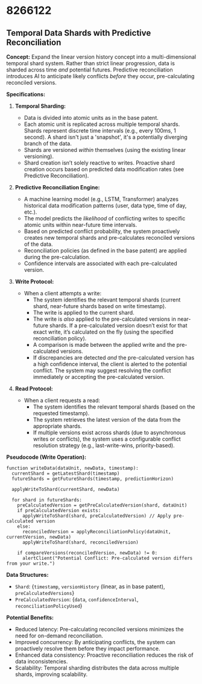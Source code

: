 # 8266122

## Temporal Data Shards with Predictive Reconciliation

**Concept:** Expand the linear version history concept into a multi-dimensional temporal shard system. Rather than strict linear progression, data is sharded across time *and* potential futures. Predictive reconciliation introduces AI to anticipate likely conflicts *before* they occur, pre-calculating reconciled versions.

**Specifications:**

1.  **Temporal Sharding:**
    *   Data is divided into atomic units as in the base patent.
    *   Each atomic unit is replicated across multiple temporal shards. Shards represent discrete time intervals (e.g., every 100ms, 1 second).  A shard isn't just a 'snapshot', it's a potentially diverging branch of the data.
    *   Shards are versioned *within* themselves (using the existing linear versioning).
    *   Shard creation isn’t solely reactive to writes. Proactive shard creation occurs based on predicted data modification rates (see Predictive Reconciliation).

2.  **Predictive Reconciliation Engine:**
    *   A machine learning model (e.g., LSTM, Transformer) analyzes historical data modification patterns (user, data type, time of day, etc.).
    *   The model predicts the *likelihood* of conflicting writes to specific atomic units within near-future time intervals.
    *   Based on predicted conflict probability, the system proactively creates new temporal shards and pre-calculates reconciled versions of the data.
    *   Reconciliation policies (as defined in the base patent) are applied during the pre-calculation.
    *   Confidence intervals are associated with each pre-calculated version.

3.  **Write Protocol:**
    *   When a client attempts a write:
        *   The system identifies the relevant temporal shards (current shard, near-future shards based on write timestamp).
        *   The write is applied to the current shard.
        *   The write is *also* applied to the pre-calculated versions in near-future shards.  If a pre-calculated version doesn’t exist for that exact write, it’s calculated on the fly (using the specified reconciliation policy).
        *   A comparison is made between the applied write and the pre-calculated versions.
        *   If discrepancies are detected *and* the pre-calculated version has a high confidence interval, the client is alerted to the potential conflict. The system may suggest resolving the conflict immediately or accepting the pre-calculated version.

4.  **Read Protocol:**
    *   When a client requests a read:
        *   The system identifies the relevant temporal shards (based on the requested timestamp).
        *   The system retrieves the latest version of the data from the appropriate shards.
        *   If multiple versions exist across shards (due to asynchronous writes or conflicts), the system uses a configurable conflict resolution strategy (e.g., last-write-wins, priority-based).

**Pseudocode (Write Operation):**

```
function writeData(dataUnit, newData, timestamp):
  currentShard = getLatestShard(timestamp)
  futureShards = getFutureShards(timestamp, predictionHorizon)

  applyWriteToShard(currentShard, newData)

  for shard in futureShards:
    preCalculatedVersion = getPreCalculatedVersion(shard, dataUnit)
    if preCalculatedVersion exists:
      applyWriteToShard(shard, preCalculatedVersion) // Apply pre-calculated version
    else:
      reconciledVersion = applyReconciliationPolicy(dataUnit, currentVersion, newData)
      applyWriteToShard(shard, reconciledVersion)

    if compareVersions(reconciledVersion, newData) != 0:
      alertClient("Potential Conflict: Pre-calculated version differs from your write.")
```

**Data Structures:**

*   `Shard`: {`timestamp`, `versionHistory` (linear, as in base patent), `preCalculatedVersions`}
*   `PreCalculatedVersion`: {`data`, `confidenceInterval`, `reconciliationPolicyUsed`}

**Potential Benefits:**

*   Reduced latency: Pre-calculating reconciled versions minimizes the need for on-demand reconciliation.
*   Improved concurrency: By anticipating conflicts, the system can proactively resolve them before they impact performance.
*   Enhanced data consistency:  Proactive reconciliation reduces the risk of data inconsistencies.
*   Scalability: Temporal sharding distributes the data across multiple shards, improving scalability.